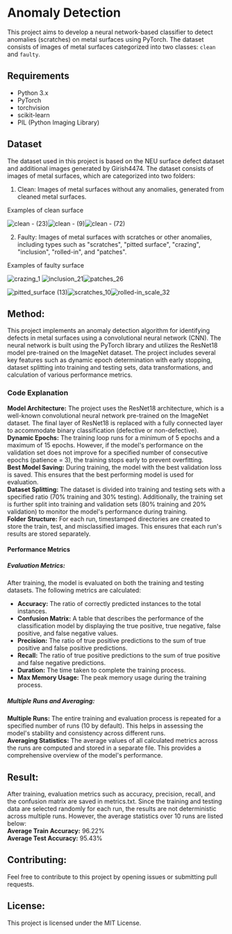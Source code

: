 # Anomaly Detection  
This project aims to develop a neural network-based classifier to detect anomalies (scratches) on metal surfaces using PyTorch. The dataset consists of images of metal surfaces categorized into two classes: `clean` and `faulty`.
## Requirements  
- Python 3.x
- PyTorch
- torchvision
- scikit-learn
- PIL (Python Imaging Library)  

## Dataset
The dataset used in this project is based on the NEU surface defect dataset and additional images generated by Girish4474. The dataset consists of images of metal surfaces, which are categorized into two folders:

1. Clean: Images of metal surfaces without any anomalies, generated from cleaned metal surfaces.

Examples of clean surface

![clean - (23)](https://github.com/mhkt19/AnomalyDetection/assets/3819181/ad65a0d3-a71a-495a-984e-10d68bcf9efa)![clean - (9)](https://github.com/mhkt19/AnomalyDetection/assets/3819181/550d911a-766c-4424-ad3d-0f6b376c91fa)![clean - (72)](https://github.com/mhkt19/AnomalyDetection/assets/3819181/16781171-d2d6-4f05-95be-23c2c998e09e)



2. Faulty: Images of metal surfaces with scratches or other anomalies, including types such as "scratches", "pitted surface", "crazing", "inclusion", "rolled-in", and "patches".

Examples of faulty surface

![crazing_1](https://github.com/mhkt19/AnomalyDetection/assets/3819181/1afd5323-f102-42b3-9408-2e963c320e1d) ![inclusion_21](https://github.com/mhkt19/AnomalyDetection/assets/3819181/512b6af3-e2cf-4d67-bc46-395bca3dc442)![patches_26](https://github.com/mhkt19/AnomalyDetection/assets/3819181/bacc670e-212b-48ad-8a30-b877127347a3)

![pitted_surface (13)](https://github.com/mhkt19/AnomalyDetection/assets/3819181/d4a774e0-0a34-41c8-897f-57edadc655b7)![scratches_10](https://github.com/mhkt19/AnomalyDetection/assets/3819181/79e48e9f-431e-4f64-8f2e-de7d49319a36)![rolled-in_scale_32](https://github.com/mhkt19/AnomalyDetection/assets/3819181/ebee0841-1e45-43c3-83c8-1cc3889248e2)



## Method:  
This project implements an anomaly detection algorithm for identifying defects in metal surfaces using a convolutional neural network (CNN). The neural network is built using the PyTorch library and utilizes the ResNet18 model pre-trained on the ImageNet dataset. The project includes several key features such as dynamic epoch determination with early stopping, dataset splitting into training and testing sets, data transformations, and calculation of various performance metrics.
### Code Explanation  
**Model Architecture:** The project uses the ResNet18 architecture, which is a well-known convolutional neural network pre-trained on the ImageNet dataset. The final layer of ResNet18 is replaced with a fully connected layer to accommodate binary classification (defective or non-defective).  
**Dynamic Epochs:** The training loop runs for a minimum of 5 epochs and a maximum of 15 epochs. However, if the model's performance on the validation set does not improve for a specified number of consecutive epochs (patience = 3), the training stops early to prevent overfitting.  
**Best Model Saving:** During training, the model with the best validation loss is saved. This ensures that the best performing model is used for evaluation.  
**Dataset Splitting:** The dataset is divided into training and testing sets with a specified ratio (70% training and 30% testing). Additionally, the training set is further split into training and validation sets (80% training and 20% validation) to monitor the model's performance during training.  
**Folder Structure:** For each run, timestamped directories are created to store the train, test, and misclassified images. This ensures that each run's results are stored separately.  
#### Performance Metrics  
##### Evaluation Metrics:  
After training, the model is evaluated on both the training and testing datasets. The following metrics are calculated:  
+ **Accuracy:** The ratio of correctly predicted instances to the total instances.  
+ **Confusion Matrix:** A table that describes the performance of the classification model by displaying the true positive, true negative, false positive, and false negative values.  
+ **Precision:** The ratio of true positive predictions to the sum of true positive and false positive predictions.  
+ **Recall:**  The ratio of true positive predictions to the sum of true positive and false negative predictions.   
+ **Duration:** The time taken to complete the training process.  
+ **Max Memory Usage:** The peak memory usage during the training process.  
##### Multiple Runs and Averaging: 
**Multiple Runs:** The entire training and evaluation process is repeated for a specified number of runs (10 by default). This helps in assessing the model's stability and consistency across different runs.  
**Averaging Statistics:** The average values of all calculated metrics across the runs are computed and stored in a separate file. This provides a comprehensive overview of the model's performance.  
## Result:
After training, evaluation metrics such as accuracy, precision, recall, and the confusion matrix are saved in metrics.txt. Since the training and testing data are selected randomly for each run, the results are not deterministic across multiple runs. However, the average statistics over 10 runs are listed below:  
**Average Train Accuracy:** 96.22%  
**Average Test Accuracy:** 95.43%  

## Contributing:
Feel free to contribute to this project by opening issues or submitting pull requests.

## License:
This project is licensed under the MIT License.
